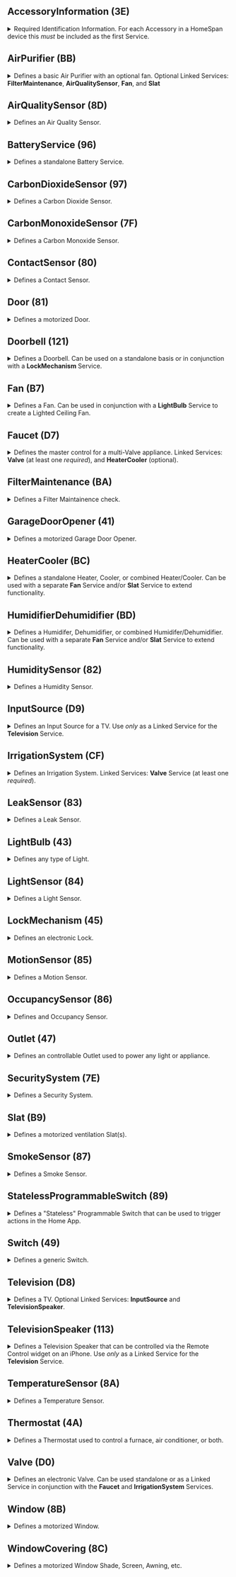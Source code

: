 ## AccessoryInformation (3E)
<details><summary> Required Identification Information.  For each Accessory in a HomeSpan device this <i>must</i> be included as the first Service.</summary><br><table>
<tr><th>Characteristic</th><th>Format</th><th>Perms</th><th>Min</th><th>Max</th><th>Constants/Defaults</th></tr>
<tr><td><b>Identify (14) :small_blue_diamond:</b><ul><li> the Home App sets this to RUN_ID when it wants the device to run its identification routine</li></ul></td><td align="center">bool</td><td align="center">PW</td><td align="center">0</td><td align="center">1</td><td><ul><li><b>IDLE&nbsp(0)&nbsp;</b> :small_orange_diamond:</li><li><b>RUN_ID&nbsp(1)&nbsp;</b> </li></ul></td></tr>
<tr><td><b>FirmwareRevision (52) </b><ul><li> must be in form x[.y[.z]] - informational only</li></ul></td><td align="center">string</td><td align="center">PR+EV</td><td align="center">-</td><td align="center">-</td><td align="center">"1.0.0"</td></tr>
<tr><td><b>Manufacturer (20) </b><ul><li> any string - informational only</li></ul></td><td align="center">string</td><td align="center">PR</td><td align="center">-</td><td align="center">-</td><td align="center">"HomeSpan"</td></tr>
<tr><td><b>Model (21) </b><ul><li> any string - informational only</li></ul></td><td align="center">string</td><td align="center">PR</td><td align="center">-</td><td align="center">-</td><td align="center">"HomeSpan-ESP32"</td></tr>
<tr><td><b>Name (23) </b><ul><li> default name of a Service used <i>only</i> during initial pairing</li></ul></td><td align="center">string</td><td align="center">PR</td><td align="center">-</td><td align="center">-</td><td align="center">"unnamed"</td></tr>
<tr><td><b>SerialNumber (30) </b><ul><li></li></ul></td><td align="center">string</td><td align="center">PR</td><td align="center">-</td><td align="center">-</td><td align="center">"HS-12345"</td></tr>
<tr><td><b>HardwareRevision (53) </b><ul><li> must be in form x[.y[.z]] - informational only</li></ul></td><td align="center">string</td><td align="center">PR</td><td align="center">-</td><td align="center">-</td><td align="center">"1.0.0"</td></tr>
</table></details>

## AirPurifier (BB)
<details><summary> Defines a basic Air Purifier with an optional fan.  Optional Linked Services: <b>FilterMaintenance</b>, <b>AirQualitySensor</b>, <b>Fan</b>, and <b>Slat</b></summary><br><table>
<tr><th>Characteristic</th><th>Format</th><th>Perms</th><th>Min</th><th>Max</th><th>Constants/Defaults</th></tr>
<tr><td><b>Active (B0) :small_blue_diamond:</b><ul><li> indicates if the Service is active/on</li></ul></td><td align="center">uint8</td><td align="center">PW+PR+EV</td><td align="center">0</td><td align="center">1</td><td><ul><li><b>INACTIVE&nbsp(0)&nbsp;</b> :small_orange_diamond:</li><li><b>ACTIVE&nbsp(1)&nbsp;</b> </li></ul></td></tr>
<tr><td><b>CurrentAirPurifierState (A9) :small_blue_diamond:</b><ul><li> indicates current state of air purification</li></ul></td><td align="center">uint8</td><td align="center">PR+EV</td><td align="center">0</td><td align="center">2</td><td><ul><li><b>INACTIVE&nbsp(0)&nbsp;</b> </li><li><b>IDLE&nbsp(1)&nbsp;</b> :small_orange_diamond:</li><li><b>PURIFYING&nbsp(2)&nbsp;</b> </li></ul></td></tr>
<tr><td><b>TargetAirPurifierState (A8) :small_blue_diamond:</b><ul><li></li></ul></td><td align="center">uint8</td><td align="center">PW+PR+EV</td><td align="center">0</td><td align="center">1</td><td><ul><li><b>MANUAL&nbsp(0)&nbsp;</b> </li><li><b>AUTO&nbsp(1)&nbsp;</b> :small_orange_diamond:</li></ul></td></tr>
<tr><td><b>Name (23) </b><ul><li> default name of a Service used <i>only</i> during initial pairing</li></ul></td><td align="center">string</td><td align="center">PR</td><td align="center">-</td><td align="center">-</td><td align="center">"unnamed"</td></tr>
<tr><td><b>RotationSpeed (29) </b><ul><li></li></ul></td><td align="center">float</td><td align="center">PR+PW+EV</td><td align="center">0</td><td align="center">100</td><td align="center">0</td></tr>
<tr><td><b>SwingMode (B6) </b><ul><li></li></ul></td><td align="center">uint8</td><td align="center">PR+EV+PW</td><td align="center">0</td><td align="center">1</td><td><ul><li><b>SWING_DISABLED&nbsp(0)&nbsp;</b> :small_orange_diamond:</li><li><b>SWING_ENABLED&nbsp(1)&nbsp;</b> </li></ul></td></tr>
<tr><td><b>LockPhysicalControls (A7) </b><ul><li> indicates if local control lock is enabled</li></ul></td><td align="center">uint8</td><td align="center">PW+PR+EV</td><td align="center">0</td><td align="center">1</td><td><ul><li><b>CONTROL_LOCK_DISABLED&nbsp(0)&nbsp;</b> :small_orange_diamond:</li><li><b>CONTROL_LOCK_ENABLED&nbsp(1)&nbsp;</b> </li></ul></td></tr>
</table></details>

## AirQualitySensor (8D)
<details><summary> Defines an Air Quality Sensor. </summary><br><table>
<tr><th>Characteristic</th><th>Format</th><th>Perms</th><th>Min</th><th>Max</th><th>Constants/Defaults</th></tr>
<tr><td><b>AirQuality (95) :small_blue_diamond:</b><ul><li> a subjective description</li></ul></td><td align="center">uint8</td><td align="center">PR+EV</td><td align="center">0</td><td align="center">5</td><td><ul><li><b>UNKNOWN&nbsp(0)&nbsp;</b> :small_orange_diamond:</li><li><b>EXCELLENT&nbsp(1)&nbsp;</b> </li><li><b>GOOD&nbsp(2)&nbsp;</b> </li><li><b>FAIR&nbsp(3)&nbsp;</b> </li><li><b>INFERIOR&nbsp(4)&nbsp;</b> </li><li><b>POOR&nbsp(5)&nbsp;</b> </li></ul></td></tr>
<tr><td><b>Name (23) </b><ul><li> default name of a Service used <i>only</i> during initial pairing</li></ul></td><td align="center">string</td><td align="center">PR</td><td align="center">-</td><td align="center">-</td><td align="center">"unnamed"</td></tr>
<tr><td><b>OzoneDensity (C3) </b><ul><li> measured in &micro;g/m<sup>3</sup></li></ul></td><td align="center">float</td><td align="center">PR+EV</td><td align="center">0</td><td align="center">1000</td><td align="center">0</td></tr>
<tr><td><b>NitrogenDioxideDensity (C4) </b><ul><li> measured in &micro;g/m<sup>3</sup></li></ul></td><td align="center">float</td><td align="center">PR+EV</td><td align="center">0</td><td align="center">1000</td><td align="center">0</td></tr>
<tr><td><b>SulphurDioxideDensity (C5) </b><ul><li></li></ul></td><td align="center">float</td><td align="center">PR+EV</td><td align="center">0</td><td align="center">1000</td><td align="center">0</td></tr>
<tr><td><b>PM25Density (C6) </b><ul><li> 2.5-micron particulate density, measured in &micro;g/m<sup>3</sup></li></ul></td><td align="center">float</td><td align="center">PR+EV</td><td align="center">0</td><td align="center">1000</td><td align="center">0</td></tr>
<tr><td><b>PM10Density (C7) </b><ul><li> 10-micron particulate density, measured in &micro;g/m<sup>3</sup></li></ul></td><td align="center">float</td><td align="center">PR+EV</td><td align="center">0</td><td align="center">1000</td><td align="center">0</td></tr>
<tr><td><b>VOCDensity (C8) </b><ul><li></li></ul></td><td align="center">float</td><td align="center">PR+EV</td><td align="center">0</td><td align="center">1000</td><td align="center">0</td></tr>
<tr><td><b>StatusActive (75) </b><ul><li></li></ul></td><td align="center">bool</td><td align="center">PR+EV</td><td align="center">0</td><td align="center">1</td><td align="center">1</td></tr>
<tr><td><b>StatusFault (77) </b><ul><li></li></ul></td><td align="center">uint8</td><td align="center">PR+EV</td><td align="center">0</td><td align="center">1</td><td><ul><li><b>NO_FAULT&nbsp(0)&nbsp;</b> :small_orange_diamond:</li><li><b>FAULT&nbsp(1)&nbsp;</b> </li></ul></td></tr>
<tr><td><b>StatusTampered (7A) </b><ul><li></li></ul></td><td align="center">uint8</td><td align="center">PR+EV</td><td align="center">0</td><td align="center">1</td><td><ul><li><b>NOT_TAMPERED&nbsp(0)&nbsp;</b> :small_orange_diamond:</li><li><b>TAMPERED&nbsp(1)&nbsp;</b> </li></ul></td></tr>
<tr><td><b>StatusLowBattery (79) </b><ul><li></li></ul></td><td align="center">uint8</td><td align="center">PR+EV</td><td align="center">0</td><td align="center">1</td><td><ul><li><b>NOT_LOW_BATTERY&nbsp(0)&nbsp;</b> :small_orange_diamond:</li><li><b>LOW_BATTERY&nbsp(1)&nbsp;</b> </li></ul></td></tr>
</table></details>

## BatteryService (96)
<details><summary> Defines a standalone Battery Service.</summary><br><table>
<tr><th>Characteristic</th><th>Format</th><th>Perms</th><th>Min</th><th>Max</th><th>Constants/Defaults</th></tr>
<tr><td><b>BatteryLevel (68) :small_blue_diamond:</b><ul><li> measured as a percentage</li></ul></td><td align="center">uint8</td><td align="center">PR+EV</td><td align="center">0</td><td align="center">100</td><td align="center">0</td></tr>
<tr><td><b>ChargingState (8F) :small_blue_diamond:</b><ul><li> indicates state of battery charging</li></ul></td><td align="center">uint8</td><td align="center">PR+EV</td><td align="center">0</td><td align="center">2</td><td><ul><li><b>NOT_CHARGING&nbsp(0)&nbsp;</b> :small_orange_diamond:</li><li><b>CHARGING&nbsp(1)&nbsp;</b> </li><li><b>NOT_CHARGEABLE&nbsp(2)&nbsp;</b> </li></ul></td></tr>
<tr><td><b>StatusLowBattery (79) :small_blue_diamond:</b><ul><li></li></ul></td><td align="center">uint8</td><td align="center">PR+EV</td><td align="center">0</td><td align="center">1</td><td><ul><li><b>NOT_LOW_BATTERY&nbsp(0)&nbsp;</b> :small_orange_diamond:</li><li><b>LOW_BATTERY&nbsp(1)&nbsp;</b> </li></ul></td></tr>
<tr><td><b>Name (23) </b><ul><li> default name of a Service used <i>only</i> during initial pairing</li></ul></td><td align="center">string</td><td align="center">PR</td><td align="center">-</td><td align="center">-</td><td align="center">"unnamed"</td></tr>
</table></details>

## CarbonDioxideSensor (97)
<details><summary> Defines a Carbon Dioxide Sensor.</summary><br><table>
<tr><th>Characteristic</th><th>Format</th><th>Perms</th><th>Min</th><th>Max</th><th>Constants/Defaults</th></tr>
<tr><td><b>CarbonDioxideDetected (92) :small_blue_diamond:</b><ul><li> indicates if abnormal level is detected</li></ul></td><td align="center">uint8</td><td align="center">PR+EV</td><td align="center">0</td><td align="center">1</td><td><ul><li><b>NORMAL&nbsp(0)&nbsp;</b> :small_orange_diamond:</li><li><b>ABNORMAL&nbsp(1)&nbsp;</b> </li></ul></td></tr>
<tr><td><b>Name (23) </b><ul><li> default name of a Service used <i>only</i> during initial pairing</li></ul></td><td align="center">string</td><td align="center">PR</td><td align="center">-</td><td align="center">-</td><td align="center">"unnamed"</td></tr>
<tr><td><b>StatusActive (75) </b><ul><li></li></ul></td><td align="center">bool</td><td align="center">PR+EV</td><td align="center">0</td><td align="center">1</td><td align="center">1</td></tr>
<tr><td><b>StatusFault (77) </b><ul><li></li></ul></td><td align="center">uint8</td><td align="center">PR+EV</td><td align="center">0</td><td align="center">1</td><td><ul><li><b>NO_FAULT&nbsp(0)&nbsp;</b> :small_orange_diamond:</li><li><b>FAULT&nbsp(1)&nbsp;</b> </li></ul></td></tr>
<tr><td><b>StatusTampered (7A) </b><ul><li></li></ul></td><td align="center">uint8</td><td align="center">PR+EV</td><td align="center">0</td><td align="center">1</td><td><ul><li><b>NOT_TAMPERED&nbsp(0)&nbsp;</b> :small_orange_diamond:</li><li><b>TAMPERED&nbsp(1)&nbsp;</b> </li></ul></td></tr>
<tr><td><b>StatusLowBattery (79) </b><ul><li></li></ul></td><td align="center">uint8</td><td align="center">PR+EV</td><td align="center">0</td><td align="center">1</td><td><ul><li><b>NOT_LOW_BATTERY&nbsp(0)&nbsp;</b> :small_orange_diamond:</li><li><b>LOW_BATTERY&nbsp(1)&nbsp;</b> </li></ul></td></tr>
<tr><td><b>CarbonDioxideLevel (93) </b><ul><li> measured on parts per million (ppm)</li></ul></td><td align="center">float</td><td align="center">PR+EV</td><td align="center">0</td><td align="center">100000</td><td align="center">0</td></tr>
<tr><td><b>CarbonDioxidePeakLevel (94) </b><ul><li> measured in parts per million (ppm)</li></ul></td><td align="center">float</td><td align="center">PR+EV</td><td align="center">0</td><td align="center">100000</td><td align="center">0</td></tr>
</table></details>

## CarbonMonoxideSensor (7F)
<details><summary> Defines a Carbon Monoxide Sensor.</summary><br><table>
<tr><th>Characteristic</th><th>Format</th><th>Perms</th><th>Min</th><th>Max</th><th>Constants/Defaults</th></tr>
<tr><td><b>CarbonMonoxideDetected (69) :small_blue_diamond:</b><ul><li> indicates if abnormal level is detected</li></ul></td><td align="center">uint8</td><td align="center">PR+EV</td><td align="center">0</td><td align="center">1</td><td><ul><li><b>NORMAL&nbsp(0)&nbsp;</b> :small_orange_diamond:</li><li><b>ABNORMAL&nbsp(1)&nbsp;</b> </li></ul></td></tr>
<tr><td><b>Name (23) </b><ul><li> default name of a Service used <i>only</i> during initial pairing</li></ul></td><td align="center">string</td><td align="center">PR</td><td align="center">-</td><td align="center">-</td><td align="center">"unnamed"</td></tr>
<tr><td><b>StatusActive (75) </b><ul><li></li></ul></td><td align="center">bool</td><td align="center">PR+EV</td><td align="center">0</td><td align="center">1</td><td align="center">1</td></tr>
<tr><td><b>StatusFault (77) </b><ul><li></li></ul></td><td align="center">uint8</td><td align="center">PR+EV</td><td align="center">0</td><td align="center">1</td><td><ul><li><b>NO_FAULT&nbsp(0)&nbsp;</b> :small_orange_diamond:</li><li><b>FAULT&nbsp(1)&nbsp;</b> </li></ul></td></tr>
<tr><td><b>StatusTampered (7A) </b><ul><li></li></ul></td><td align="center">uint8</td><td align="center">PR+EV</td><td align="center">0</td><td align="center">1</td><td><ul><li><b>NOT_TAMPERED&nbsp(0)&nbsp;</b> :small_orange_diamond:</li><li><b>TAMPERED&nbsp(1)&nbsp;</b> </li></ul></td></tr>
<tr><td><b>StatusLowBattery (79) </b><ul><li></li></ul></td><td align="center">uint8</td><td align="center">PR+EV</td><td align="center">0</td><td align="center">1</td><td><ul><li><b>NOT_LOW_BATTERY&nbsp(0)&nbsp;</b> :small_orange_diamond:</li><li><b>LOW_BATTERY&nbsp(1)&nbsp;</b> </li></ul></td></tr>
<tr><td><b>CarbonMonoxideLevel (90) </b><ul><li> measured in parts per million (ppm)</li></ul></td><td align="center">float</td><td align="center">PR+EV</td><td align="center">0</td><td align="center">100</td><td align="center">0</td></tr>
<tr><td><b>CarbonMonoxidePeakLevel (91) </b><ul><li> measured in parts per million (ppm)</li></ul></td><td align="center">float</td><td align="center">PR+EV</td><td align="center">0</td><td align="center">100</td><td align="center">0</td></tr>
</table></details>

## ContactSensor (80)
<details><summary> Defines a Contact Sensor.</summary><br><table>
<tr><th>Characteristic</th><th>Format</th><th>Perms</th><th>Min</th><th>Max</th><th>Constants/Defaults</th></tr>
<tr><td><b>ContactSensorState (6A) :small_blue_diamond:</b><ul><li> indictates if contact is detected (i.e. closed)</li></ul></td><td align="center">uint8</td><td align="center">PR+EV</td><td align="center">0</td><td align="center">1</td><td><ul><li><b>DETECTED&nbsp(0)&nbsp;</b> </li><li><b>NOT_DETECTED&nbsp(1)&nbsp;</b> :small_orange_diamond:</li></ul></td></tr>
<tr><td><b>Name (23) </b><ul><li> default name of a Service used <i>only</i> during initial pairing</li></ul></td><td align="center">string</td><td align="center">PR</td><td align="center">-</td><td align="center">-</td><td align="center">"unnamed"</td></tr>
<tr><td><b>StatusActive (75) </b><ul><li></li></ul></td><td align="center">bool</td><td align="center">PR+EV</td><td align="center">0</td><td align="center">1</td><td align="center">1</td></tr>
<tr><td><b>StatusFault (77) </b><ul><li></li></ul></td><td align="center">uint8</td><td align="center">PR+EV</td><td align="center">0</td><td align="center">1</td><td><ul><li><b>NO_FAULT&nbsp(0)&nbsp;</b> :small_orange_diamond:</li><li><b>FAULT&nbsp(1)&nbsp;</b> </li></ul></td></tr>
<tr><td><b>StatusTampered (7A) </b><ul><li></li></ul></td><td align="center">uint8</td><td align="center">PR+EV</td><td align="center">0</td><td align="center">1</td><td><ul><li><b>NOT_TAMPERED&nbsp(0)&nbsp;</b> :small_orange_diamond:</li><li><b>TAMPERED&nbsp(1)&nbsp;</b> </li></ul></td></tr>
<tr><td><b>StatusLowBattery (79) </b><ul><li></li></ul></td><td align="center">uint8</td><td align="center">PR+EV</td><td align="center">0</td><td align="center">1</td><td><ul><li><b>NOT_LOW_BATTERY&nbsp(0)&nbsp;</b> :small_orange_diamond:</li><li><b>LOW_BATTERY&nbsp(1)&nbsp;</b> </li></ul></td></tr>
</table></details>

## Door (81)
<details><summary> Defines a motorized Door.</summary><br><table>
<tr><th>Characteristic</th><th>Format</th><th>Perms</th><th>Min</th><th>Max</th><th>Constants/Defaults</th></tr>
<tr><td><b>CurrentPosition (6D) :small_blue_diamond:</b><ul><li> current position (as a percentage) from fully closed (0) to full open (100)</li></ul></td><td align="center">uint8</td><td align="center">PR+EV</td><td align="center">0</td><td align="center">100</td><td align="center">0</td></tr>
<tr><td><b>TargetPosition (7C) :small_blue_diamond:</b><ul><li></li></ul></td><td align="center">uint8</td><td align="center">PW+PR+EV</td><td align="center">0</td><td align="center">100</td><td align="center">0</td></tr>
<tr><td><b>Name (23) </b><ul><li> default name of a Service used <i>only</i> during initial pairing</li></ul></td><td align="center">string</td><td align="center">PR</td><td align="center">-</td><td align="center">-</td><td align="center">"unnamed"</td></tr>
<tr><td><b>ObstructionDetected (24) </b><ul><li> indicates if obstruction is detected</li></ul></td><td align="center">bool</td><td align="center">PR+EV</td><td align="center">0</td><td align="center">1</td><td><ul><li><b>NOT_DETECTED&nbsp(0)&nbsp;</b> :small_orange_diamond:</li><li><b>DETECTED&nbsp(1)&nbsp;</b> </li></ul></td></tr>
</table></details>

## Doorbell (121)
<details><summary> Defines a Doorbell.  Can be used on a standalone basis or in conjunction with a <b>LockMechanism</b> Service.</summary><br><table>
<tr><th>Characteristic</th><th>Format</th><th>Perms</th><th>Min</th><th>Max</th><th>Constants/Defaults</th></tr>
<tr><td><b>ProgrammableSwitchEvent (73) :small_blue_diamond:</b><ul><li></li></ul></td><td align="center">uint8</td><td align="center">PR+EV+NV</td><td align="center">0</td><td align="center">2</td><td><ul><li><b>SINGLE_PRESS&nbsp(0)&nbsp;</b> :small_orange_diamond:</li><li><b>DOUBLE_PRESS&nbsp(1)&nbsp;</b> </li><li><b>LONG_PRESS&nbsp(2)&nbsp;</b> </li></ul></td></tr>
<tr><td><b>Name (23) </b><ul><li> default name of a Service used <i>only</i> during initial pairing</li></ul></td><td align="center">string</td><td align="center">PR</td><td align="center">-</td><td align="center">-</td><td align="center">"unnamed"</td></tr>
</table></details>

## Fan (B7)
<details><summary> Defines a Fan.  Can be used in conjunction with a <b>LightBulb</b> Service to create a Lighted Ceiling Fan.</summary><br><table>
<tr><th>Characteristic</th><th>Format</th><th>Perms</th><th>Min</th><th>Max</th><th>Constants/Defaults</th></tr>
<tr><td><b>Active (B0) :small_blue_diamond:</b><ul><li> indicates if the Service is active/on</li></ul></td><td align="center">uint8</td><td align="center">PW+PR+EV</td><td align="center">0</td><td align="center">1</td><td><ul><li><b>INACTIVE&nbsp(0)&nbsp;</b> :small_orange_diamond:</li><li><b>ACTIVE&nbsp(1)&nbsp;</b> </li></ul></td></tr>
<tr><td><b>Name (23) </b><ul><li> default name of a Service used <i>only</i> during initial pairing</li></ul></td><td align="center">string</td><td align="center">PR</td><td align="center">-</td><td align="center">-</td><td align="center">"unnamed"</td></tr>
<tr><td><b>CurrentFanState (AF) </b><ul><li> indicates current state of a fan</li></ul></td><td align="center">uint8</td><td align="center">PR+EV</td><td align="center">0</td><td align="center">2</td><td><ul><li><b>INACTIVE&nbsp(0)&nbsp;</b> </li><li><b>IDLE&nbsp(1)&nbsp;</b> :small_orange_diamond:</li><li><b>BLOWING&nbsp(2)&nbsp;</b> </li></ul></td></tr>
<tr><td><b>TargetFanState (BF) </b><ul><li></li></ul></td><td align="center">uint8</td><td align="center">PW+PR+EV</td><td align="center">0</td><td align="center">1</td><td><ul><li><b>MANUAL&nbsp(0)&nbsp;</b> </li><li><b>AUTO&nbsp(1)&nbsp;</b> :small_orange_diamond:</li></ul></td></tr>
<tr><td><b>RotationDirection (28) </b><ul><li></li></ul></td><td align="center">int</td><td align="center">PR+PW+EV</td><td align="center">0</td><td align="center">1</td><td><ul><li><b>CLOCKWISE&nbsp(0)&nbsp;</b> :small_orange_diamond:</li><li><b>COUNTERCLOCKWISE&nbsp(1)&nbsp;</b> </li></ul></td></tr>
<tr><td><b>RotationSpeed (29) </b><ul><li></li></ul></td><td align="center">float</td><td align="center">PR+PW+EV</td><td align="center">0</td><td align="center">100</td><td align="center">0</td></tr>
<tr><td><b>SwingMode (B6) </b><ul><li></li></ul></td><td align="center">uint8</td><td align="center">PR+EV+PW</td><td align="center">0</td><td align="center">1</td><td><ul><li><b>SWING_DISABLED&nbsp(0)&nbsp;</b> :small_orange_diamond:</li><li><b>SWING_ENABLED&nbsp(1)&nbsp;</b> </li></ul></td></tr>
<tr><td><b>LockPhysicalControls (A7) </b><ul><li> indicates if local control lock is enabled</li></ul></td><td align="center">uint8</td><td align="center">PW+PR+EV</td><td align="center">0</td><td align="center">1</td><td><ul><li><b>CONTROL_LOCK_DISABLED&nbsp(0)&nbsp;</b> :small_orange_diamond:</li><li><b>CONTROL_LOCK_ENABLED&nbsp(1)&nbsp;</b> </li></ul></td></tr>
</table></details>

## Faucet (D7)
<details><summary> Defines the master control for a multi-Valve appliance.  Linked Services: <b>Valve</b> (at least one <i>required</i>), and <b>HeaterCooler</b> (optional).</summary><br><table>
<tr><th>Characteristic</th><th>Format</th><th>Perms</th><th>Min</th><th>Max</th><th>Constants/Defaults</th></tr>
<tr><td><b>Active (B0) :small_blue_diamond:</b><ul><li> indicates if the Service is active/on</li></ul></td><td align="center">uint8</td><td align="center">PW+PR+EV</td><td align="center">0</td><td align="center">1</td><td><ul><li><b>INACTIVE&nbsp(0)&nbsp;</b> :small_orange_diamond:</li><li><b>ACTIVE&nbsp(1)&nbsp;</b> </li></ul></td></tr>
<tr><td><b>StatusFault (77) </b><ul><li></li></ul></td><td align="center">uint8</td><td align="center">PR+EV</td><td align="center">0</td><td align="center">1</td><td><ul><li><b>NO_FAULT&nbsp(0)&nbsp;</b> :small_orange_diamond:</li><li><b>FAULT&nbsp(1)&nbsp;</b> </li></ul></td></tr>
<tr><td><b>Name (23) </b><ul><li> default name of a Service used <i>only</i> during initial pairing</li></ul></td><td align="center">string</td><td align="center">PR</td><td align="center">-</td><td align="center">-</td><td align="center">"unnamed"</td></tr>
</table></details>

## FilterMaintenance (BA)
<details><summary> Defines a Filter Maintainence check.</summary><br><table>
<tr><th>Characteristic</th><th>Format</th><th>Perms</th><th>Min</th><th>Max</th><th>Constants/Defaults</th></tr>
<tr><td><b>FilterChangeIndication (AC) :small_blue_diamond:</b><ul><li> indicates state of filter</li></ul></td><td align="center">uint8</td><td align="center">PR+EV</td><td align="center">0</td><td align="center">1</td><td><ul><li><b>NO_CHANGE_NEEDED&nbsp(0)&nbsp;</b> :small_orange_diamond:</li><li><b>CHANGE_NEEDED&nbsp(1)&nbsp;</b> </li></ul></td></tr>
<tr><td><b>Name (23) </b><ul><li> default name of a Service used <i>only</i> during initial pairing</li></ul></td><td align="center">string</td><td align="center">PR</td><td align="center">-</td><td align="center">-</td><td align="center">"unnamed"</td></tr>
<tr><td><b>FilterLifeLevel (AB) </b><ul><li> measures as a percentage of remaining life</li></ul></td><td align="center">float</td><td align="center">PR+EV</td><td align="center">0</td><td align="center">100</td><td align="center">0</td></tr>
<tr><td><b>ResetFilterIndication (AD) </b><ul><li></li></ul></td><td align="center">uint8</td><td align="center">PW</td><td align="center">1</td><td align="center">1</td><td align="center">0</td></tr>
</table></details>

## GarageDoorOpener (41)
<details><summary> Defines a motorized Garage Door Opener.</summary><br><table>
<tr><th>Characteristic</th><th>Format</th><th>Perms</th><th>Min</th><th>Max</th><th>Constants/Defaults</th></tr>
<tr><td><b>CurrentDoorState (E) :small_blue_diamond:</b><ul><li> indicates current state of a door</li></ul></td><td align="center">uint8</td><td align="center">PR+EV</td><td align="center">0</td><td align="center">4</td><td><ul><li><b>OPEN&nbsp(0)&nbsp;</b> </li><li><b>CLOSED&nbsp(1)&nbsp;</b> :small_orange_diamond:</li><li><b>OPENING&nbsp(2)&nbsp;</b> </li><li><b>CLOSING&nbsp(3)&nbsp;</b> </li><li><b>STOPPED&nbsp(4)&nbsp;</b> </li></ul></td></tr>
<tr><td><b>TargetDoorState (32) :small_blue_diamond:</b><ul><li></li></ul></td><td align="center">uint8</td><td align="center">PW+PR+EV</td><td align="center">0</td><td align="center">1</td><td><ul><li><b>OPEN&nbsp(0)&nbsp;</b> </li><li><b>CLOSED&nbsp(1)&nbsp;</b> :small_orange_diamond:</li></ul></td></tr>
<tr><td><b>ObstructionDetected (24) :small_blue_diamond:</b><ul><li> indicates if obstruction is detected</li></ul></td><td align="center">bool</td><td align="center">PR+EV</td><td align="center">0</td><td align="center">1</td><td><ul><li><b>NOT_DETECTED&nbsp(0)&nbsp;</b> :small_orange_diamond:</li><li><b>DETECTED&nbsp(1)&nbsp;</b> </li></ul></td></tr>
<tr><td><b>LockCurrentState (1D) </b><ul><li> indictates state of a lock</li></ul></td><td align="center">uint8</td><td align="center">PR+EV</td><td align="center">0</td><td align="center">3</td><td><ul><li><b>UNLOCKED&nbsp(0)&nbsp;</b> :small_orange_diamond:</li><li><b>LOCKED&nbsp(1)&nbsp;</b> </li><li><b>JAMMED&nbsp(2)&nbsp;</b> </li><li><b>UNKNOWN&nbsp(3)&nbsp;</b> </li></ul></td></tr>
<tr><td><b>LockTargetState (1E) </b><ul><li> indicates desired state of lock</li></ul></td><td align="center">uint8</td><td align="center">PW+PR+EV</td><td align="center">0</td><td align="center">1</td><td><ul><li><b>UNLOCK&nbsp(0)&nbsp;</b> :small_orange_diamond:</li><li><b>LOCK&nbsp(1)&nbsp;</b> </li></ul></td></tr>
<tr><td><b>Name (23) </b><ul><li> default name of a Service used <i>only</i> during initial pairing</li></ul></td><td align="center">string</td><td align="center">PR</td><td align="center">-</td><td align="center">-</td><td align="center">"unnamed"</td></tr>
<tr><td><b>Version (37) :small_blue_diamond:</b><ul><li></li></ul></td><td align="center">string</td><td align="center">PR</td><td align="center">-</td><td align="center">-</td><td align="center">"1.0.0"</td></tr>
</table></details>

## HeaterCooler (BC)
<details><summary> Defines a standalone Heater, Cooler, or combined Heater/Cooler.  Can be used with a separate <b>Fan</b> Service and/or <b>Slat</b> Service to extend functionality.</summary><br><table>
<tr><th>Characteristic</th><th>Format</th><th>Perms</th><th>Min</th><th>Max</th><th>Constants/Defaults</th></tr>
<tr><td><b>Active (B0) :small_blue_diamond:</b><ul><li> indicates if the Service is active/on</li></ul></td><td align="center">uint8</td><td align="center">PW+PR+EV</td><td align="center">0</td><td align="center">1</td><td><ul><li><b>INACTIVE&nbsp(0)&nbsp;</b> :small_orange_diamond:</li><li><b>ACTIVE&nbsp(1)&nbsp;</b> </li></ul></td></tr>
<tr><td><b>CurrentTemperature (11) :small_blue_diamond:</b><ul><li> current temperature measured in Celsius</li></ul></td><td align="center">float</td><td align="center">PR+EV</td><td align="center">0</td><td align="center">100</td><td align="center">0</td></tr>
<tr><td><b>CurrentHeaterCoolerState (B1) :small_blue_diamond:</b><ul><li> indicates whether appliance is currently heating, cooling, idle, or off</li></ul></td><td align="center">uint8</td><td align="center">PR+EV</td><td align="center">0</td><td align="center">3</td><td><ul><li><b>INACTIVE&nbsp(0)&nbsp;</b> </li><li><b>IDLE&nbsp(1)&nbsp;</b> :small_orange_diamond:</li><li><b>HEATING&nbsp(2)&nbsp;</b> </li><li><b>COOLING&nbsp(3)&nbsp;</b> </li></ul></td></tr>
<tr><td><b>TargetHeaterCoolerState (B2) :small_blue_diamond:</b><ul><li></li></ul></td><td align="center">uint8</td><td align="center">PW+PR+EV</td><td align="center">0</td><td align="center">2</td><td><ul><li><b>AUTO&nbsp(0)&nbsp;</b> :small_orange_diamond:</li><li><b>HEAT&nbsp(1)&nbsp;</b> </li><li><b>COOL&nbsp(2)&nbsp;</b> </li></ul></td></tr>
<tr><td><b>Name (23) </b><ul><li> default name of a Service used <i>only</i> during initial pairing</li></ul></td><td align="center">string</td><td align="center">PR</td><td align="center">-</td><td align="center">-</td><td align="center">"unnamed"</td></tr>
<tr><td><b>RotationSpeed (29) </b><ul><li></li></ul></td><td align="center">float</td><td align="center">PR+PW+EV</td><td align="center">0</td><td align="center">100</td><td align="center">0</td></tr>
<tr><td><b>TemperatureDisplayUnits (36) </b><ul><li></li></ul></td><td align="center">uint8</td><td align="center">PW+PR+EV</td><td align="center">0</td><td align="center">1</td><td><ul><li><b>CELSIUS&nbsp(0)&nbsp;</b> :small_orange_diamond:</li><li><b>FAHRENHEIT&nbsp(1)&nbsp;</b> </li></ul></td></tr>
<tr><td><b>SwingMode (B6) </b><ul><li></li></ul></td><td align="center">uint8</td><td align="center">PR+EV+PW</td><td align="center">0</td><td align="center">1</td><td><ul><li><b>SWING_DISABLED&nbsp(0)&nbsp;</b> :small_orange_diamond:</li><li><b>SWING_ENABLED&nbsp(1)&nbsp;</b> </li></ul></td></tr>
<tr><td><b>CoolingThresholdTemperature (D) </b><ul><li> cooling turns on when temperature (in Celsius) rises above this threshold</li></ul></td><td align="center">float</td><td align="center">PR+PW+EV</td><td align="center">10</td><td align="center">35</td><td align="center">10</td></tr>
<tr><td><b>HeatingThresholdTemperature (12) </b><ul><li> heating turns on when temperature (in Celsius) falls below this threshold</li></ul></td><td align="center">float</td><td align="center">PR+PW+EV</td><td align="center">0</td><td align="center">25</td><td align="center">16</td></tr>
<tr><td><b>LockPhysicalControls (A7) </b><ul><li> indicates if local control lock is enabled</li></ul></td><td align="center">uint8</td><td align="center">PW+PR+EV</td><td align="center">0</td><td align="center">1</td><td><ul><li><b>CONTROL_LOCK_DISABLED&nbsp(0)&nbsp;</b> :small_orange_diamond:</li><li><b>CONTROL_LOCK_ENABLED&nbsp(1)&nbsp;</b> </li></ul></td></tr>
</table></details>

## HumidifierDehumidifier (BD)
<details><summary> Defines a Humidifer, Dehumidifier, or combined Humidifer/Dehumidifier.  Can be used with a separate <b>Fan</b> Service and/or <b>Slat</b> Service to extend functionality.</summary><br><table>
<tr><th>Characteristic</th><th>Format</th><th>Perms</th><th>Min</th><th>Max</th><th>Constants/Defaults</th></tr>
<tr><td><b>Active (B0) :small_blue_diamond:</b><ul><li> indicates if the Service is active/on</li></ul></td><td align="center">uint8</td><td align="center">PW+PR+EV</td><td align="center">0</td><td align="center">1</td><td><ul><li><b>INACTIVE&nbsp(0)&nbsp;</b> :small_orange_diamond:</li><li><b>ACTIVE&nbsp(1)&nbsp;</b> </li></ul></td></tr>
<tr><td><b>CurrentRelativeHumidity (10) :small_blue_diamond:</b><ul><li>current humidity measured as a percentage</li></ul></td><td align="center">float</td><td align="center">PR+EV</td><td align="center">0</td><td align="center">100</td><td align="center">0</td></tr>
<tr><td><b>CurrentHumidifierDehumidifierState (B3) :small_blue_diamond:</b><ul><li> indicates current state of humidifier/dehumidifer</li></ul></td><td align="center">uint8</td><td align="center">PR+EV</td><td align="center">0</td><td align="center">3</td><td><ul><li><b>INACTIVE&nbsp(0)&nbsp;</b> </li><li><b>IDLE&nbsp(1)&nbsp;</b> :small_orange_diamond:</li><li><b>HUMIDIFYING&nbsp(2)&nbsp;</b> </li><li><b>DEHUMIDIFYING&nbsp(3)&nbsp;</b> </li></ul></td></tr>
<tr><td><b>TargetHumidifierDehumidifierState (B4) :small_blue_diamond:</b><ul><li></li></ul></td><td align="center">uint8</td><td align="center">PW+PR+EV</td><td align="center">0</td><td align="center">2</td><td><ul><li><b>AUTO&nbsp(0)&nbsp;</b> :small_orange_diamond:</li><li><b>HUMIDIFY&nbsp(1)&nbsp;</b> </li><li><b>DEHUMIDIFY&nbsp(2)&nbsp;</b> </li></ul></td></tr>
<tr><td><b>Name (23) </b><ul><li> default name of a Service used <i>only</i> during initial pairing</li></ul></td><td align="center">string</td><td align="center">PR</td><td align="center">-</td><td align="center">-</td><td align="center">"unnamed"</td></tr>
<tr><td><b>RelativeHumidityDehumidifierThreshold (C9) </b><ul><li></li></ul></td><td align="center">float</td><td align="center">PR+PW+EV</td><td align="center">0</td><td align="center">100</td><td align="center">50</td></tr>
<tr><td><b>RelativeHumidityHumidifierThreshold (CA) </b><ul><li></li></ul></td><td align="center">float</td><td align="center">PR+PW+EV</td><td align="center">0</td><td align="center">100</td><td align="center">50</td></tr>
<tr><td><b>RotationSpeed (29) </b><ul><li></li></ul></td><td align="center">float</td><td align="center">PR+PW+EV</td><td align="center">0</td><td align="center">100</td><td align="center">0</td></tr>
<tr><td><b>SwingMode (B6) </b><ul><li></li></ul></td><td align="center">uint8</td><td align="center">PR+EV+PW</td><td align="center">0</td><td align="center">1</td><td><ul><li><b>SWING_DISABLED&nbsp(0)&nbsp;</b> :small_orange_diamond:</li><li><b>SWING_ENABLED&nbsp(1)&nbsp;</b> </li></ul></td></tr>
<tr><td><b>WaterLevel (B5) </b><ul><li></li></ul></td><td align="center">float</td><td align="center">PR+EV</td><td align="center">0</td><td align="center">100</td><td align="center">0</td></tr>
<tr><td><b>LockPhysicalControls (A7) </b><ul><li> indicates if local control lock is enabled</li></ul></td><td align="center">uint8</td><td align="center">PW+PR+EV</td><td align="center">0</td><td align="center">1</td><td><ul><li><b>CONTROL_LOCK_DISABLED&nbsp(0)&nbsp;</b> :small_orange_diamond:</li><li><b>CONTROL_LOCK_ENABLED&nbsp(1)&nbsp;</b> </li></ul></td></tr>
</table></details>

## HumiditySensor (82)
<details><summary> Defines a Humidity Sensor.</summary><br><table>
<tr><th>Characteristic</th><th>Format</th><th>Perms</th><th>Min</th><th>Max</th><th>Constants/Defaults</th></tr>
<tr><td><b>CurrentRelativeHumidity (10) :small_blue_diamond:</b><ul><li>current humidity measured as a percentage</li></ul></td><td align="center">float</td><td align="center">PR+EV</td><td align="center">0</td><td align="center">100</td><td align="center">0</td></tr>
<tr><td><b>Name (23) </b><ul><li> default name of a Service used <i>only</i> during initial pairing</li></ul></td><td align="center">string</td><td align="center">PR</td><td align="center">-</td><td align="center">-</td><td align="center">"unnamed"</td></tr>
<tr><td><b>StatusActive (75) </b><ul><li></li></ul></td><td align="center">bool</td><td align="center">PR+EV</td><td align="center">0</td><td align="center">1</td><td align="center">1</td></tr>
<tr><td><b>StatusFault (77) </b><ul><li></li></ul></td><td align="center">uint8</td><td align="center">PR+EV</td><td align="center">0</td><td align="center">1</td><td><ul><li><b>NO_FAULT&nbsp(0)&nbsp;</b> :small_orange_diamond:</li><li><b>FAULT&nbsp(1)&nbsp;</b> </li></ul></td></tr>
<tr><td><b>StatusTampered (7A) </b><ul><li></li></ul></td><td align="center">uint8</td><td align="center">PR+EV</td><td align="center">0</td><td align="center">1</td><td><ul><li><b>NOT_TAMPERED&nbsp(0)&nbsp;</b> :small_orange_diamond:</li><li><b>TAMPERED&nbsp(1)&nbsp;</b> </li></ul></td></tr>
<tr><td><b>StatusLowBattery (79) </b><ul><li></li></ul></td><td align="center">uint8</td><td align="center">PR+EV</td><td align="center">0</td><td align="center">1</td><td><ul><li><b>NOT_LOW_BATTERY&nbsp(0)&nbsp;</b> :small_orange_diamond:</li><li><b>LOW_BATTERY&nbsp(1)&nbsp;</b> </li></ul></td></tr>
</table></details>

## InputSource (D9)
<details><summary> Defines an Input Source for a TV.  Use <i>only</i> as a Linked Service for the <b>Television</b> Service.</summary><br><table>
<tr><th>Characteristic</th><th>Format</th><th>Perms</th><th>Min</th><th>Max</th><th>Constants/Defaults</th></tr>
<tr><td><b>ConfiguredName (E3) </b><ul><li></li></ul></td><td align="center">string</td><td align="center">PW+PR+EV</td><td align="center">-</td><td align="center">-</td><td align="center">"unnamed"</td></tr>
<tr><td><b>IsConfigured (D6) </b><ul><li> indicates if a predefined Service has been configured</li></ul></td><td align="center">uint8</td><td align="center">PR+EV</td><td align="center">0</td><td align="center">1</td><td><ul><li><b>NOT_CONFIGURED&nbsp(0)&nbsp;</b> :small_orange_diamond:</li><li><b>CONFIGURED&nbsp(1)&nbsp;</b> </li></ul></td></tr>
<tr><td><b>Identifier (E6) :small_blue_diamond:</b><ul><li></li></ul></td><td align="center">uint32</td><td align="center">PR</td><td align="center">0</td><td align="center">255</td><td align="center">0</td></tr>
<tr><td><b>CurrentVisibilityState (135) </b><ul><li></li></ul></td><td align="center">uint8</td><td align="center">PR+EV</td><td align="center">0</td><td align="center">1</td><td align="center">0</td></tr>
<tr><td><b>TargetVisibilityState (134) </b><ul><li></li></ul></td><td align="center">uint8</td><td align="center">PW+PR+EV</td><td align="center">0</td><td align="center">1</td><td align="center">0</td></tr>
</table></details>

## IrrigationSystem (CF)
<details><summary> Defines an Irrigation System.  Linked Services: <b>Valve</b> Service (at least one <i>required</i>).</summary><br><table>
<tr><th>Characteristic</th><th>Format</th><th>Perms</th><th>Min</th><th>Max</th><th>Constants/Defaults</th></tr>
<tr><td><b>Active (B0) :small_blue_diamond:</b><ul><li> indicates if the Service is active/on</li></ul></td><td align="center">uint8</td><td align="center">PW+PR+EV</td><td align="center">0</td><td align="center">1</td><td><ul><li><b>INACTIVE&nbsp(0)&nbsp;</b> :small_orange_diamond:</li><li><b>ACTIVE&nbsp(1)&nbsp;</b> </li></ul></td></tr>
<tr><td><b>ProgramMode (D1) :small_blue_diamond:</b><ul><li></li></ul></td><td align="center">uint8</td><td align="center">PR+EV</td><td align="center">0</td><td align="center">2</td><td><ul><li><b>NONE&nbsp(0)&nbsp;</b> :small_orange_diamond:</li><li><b>SCHEDULED&nbsp(1)&nbsp;</b> </li><li><b>SCHEDULE_OVERRIDEN&nbsp(2)&nbsp;</b> </li></ul></td></tr>
<tr><td><b>InUse (D2) :small_blue_diamond:</b><ul><li> if Service is set to active, this indictes whether it is currently in use</li></ul></td><td align="center">uint8</td><td align="center">PR+EV</td><td align="center">0</td><td align="center">1</td><td><ul><li><b>NOT_IN_USE&nbsp(0)&nbsp;</b> :small_orange_diamond:</li><li><b>IN_USE&nbsp(1)&nbsp;</b> </li></ul></td></tr>
<tr><td><b>RemainingDuration (D4) </b><ul><li></li></ul></td><td align="center">uint32</td><td align="center">PR+EV</td><td align="center">0</td><td align="center">3600</td><td align="center">60</td></tr>
<tr><td><b>StatusFault (77) </b><ul><li></li></ul></td><td align="center">uint8</td><td align="center">PR+EV</td><td align="center">0</td><td align="center">1</td><td><ul><li><b>NO_FAULT&nbsp(0)&nbsp;</b> :small_orange_diamond:</li><li><b>FAULT&nbsp(1)&nbsp;</b> </li></ul></td></tr>
</table></details>

## LeakSensor (83)
<details><summary> Defines a Leak Sensor.</summary><br><table>
<tr><th>Characteristic</th><th>Format</th><th>Perms</th><th>Min</th><th>Max</th><th>Constants/Defaults</th></tr>
<tr><td><b>LeakDetected (70) :small_blue_diamond:</b><ul><li> indictates if a leak is detected</li></ul></td><td align="center">uint8</td><td align="center">PR+EV</td><td align="center">0</td><td align="center">1</td><td><ul><li><b>NOT_DETECTED&nbsp(0)&nbsp;</b> :small_orange_diamond:</li><li><b>DETECTED&nbsp(1)&nbsp;</b> </li></ul></td></tr>
<tr><td><b>Name (23) </b><ul><li> default name of a Service used <i>only</i> during initial pairing</li></ul></td><td align="center">string</td><td align="center">PR</td><td align="center">-</td><td align="center">-</td><td align="center">"unnamed"</td></tr>
<tr><td><b>StatusActive (75) </b><ul><li></li></ul></td><td align="center">bool</td><td align="center">PR+EV</td><td align="center">0</td><td align="center">1</td><td align="center">1</td></tr>
<tr><td><b>StatusFault (77) </b><ul><li></li></ul></td><td align="center">uint8</td><td align="center">PR+EV</td><td align="center">0</td><td align="center">1</td><td><ul><li><b>NO_FAULT&nbsp(0)&nbsp;</b> :small_orange_diamond:</li><li><b>FAULT&nbsp(1)&nbsp;</b> </li></ul></td></tr>
<tr><td><b>StatusTampered (7A) </b><ul><li></li></ul></td><td align="center">uint8</td><td align="center">PR+EV</td><td align="center">0</td><td align="center">1</td><td><ul><li><b>NOT_TAMPERED&nbsp(0)&nbsp;</b> :small_orange_diamond:</li><li><b>TAMPERED&nbsp(1)&nbsp;</b> </li></ul></td></tr>
<tr><td><b>StatusLowBattery (79) </b><ul><li></li></ul></td><td align="center">uint8</td><td align="center">PR+EV</td><td align="center">0</td><td align="center">1</td><td><ul><li><b>NOT_LOW_BATTERY&nbsp(0)&nbsp;</b> :small_orange_diamond:</li><li><b>LOW_BATTERY&nbsp(1)&nbsp;</b> </li></ul></td></tr>
</table></details>

## LightBulb (43)
<details><summary> Defines any type of Light.</summary><br><table>
<tr><th>Characteristic</th><th>Format</th><th>Perms</th><th>Min</th><th>Max</th><th>Constants/Defaults</th></tr>
<tr><td><b>On (25) :small_blue_diamond:</b><ul><li> indicates if the Service is active/on</li></ul></td><td align="center">bool</td><td align="center">PR+PW+EV</td><td align="center">0</td><td align="center">1</td><td><ul><li><b>OFF&nbsp(0)&nbsp;</b> :small_orange_diamond:</li><li><b>ON&nbsp(1)&nbsp;</b> </li></ul></td></tr>
<tr><td><b>Brightness (8) </b><ul><li> measured as a percentage</li></ul></td><td align="center">int</td><td align="center">PR+PW+EV</td><td align="center">0</td><td align="center">100</td><td align="center">0</td></tr>
<tr><td><b>Hue (13) </b><ul><li> color (in degrees) from red (0) to green (120) to blue (240) and back to red (360)</li></ul></td><td align="center">float</td><td align="center">PR+PW+EV</td><td align="center">0</td><td align="center">360</td><td align="center">0</td></tr>
<tr><td><b>Name (23) </b><ul><li> default name of a Service used <i>only</i> during initial pairing</li></ul></td><td align="center">string</td><td align="center">PR</td><td align="center">-</td><td align="center">-</td><td align="center">"unnamed"</td></tr>
<tr><td><b>Saturation (2F) </b><ul><li></li></ul></td><td align="center">float</td><td align="center">PR+PW+EV</td><td align="center">0</td><td align="center">100</td><td align="center">0</td></tr>
<tr><td><b>ColorTemperature (CE) </b><ul><li> measured in inverse megaKelvin (= 1,000,000 / Kelvin)</li></ul></td><td align="center">uint32</td><td align="center">PR+PW+EV</td><td align="center">140</td><td align="center">500</td><td align="center">200</td></tr>
</table></details>

## LightSensor (84)
<details><summary> Defines a Light Sensor.</summary><br><table>
<tr><th>Characteristic</th><th>Format</th><th>Perms</th><th>Min</th><th>Max</th><th>Constants/Defaults</th></tr>
<tr><td><b>CurrentAmbientLightLevel (6B) :small_blue_diamond:</b><ul><li> measured in Lux (lumens/m<sup>2</sup></li></ul></td><td align="center">float</td><td align="center">PR+EV</td><td align="center">0.0001</td><td align="center">100000</td><td align="center">1</td></tr>
<tr><td><b>Name (23) </b><ul><li> default name of a Service used <i>only</i> during initial pairing</li></ul></td><td align="center">string</td><td align="center">PR</td><td align="center">-</td><td align="center">-</td><td align="center">"unnamed"</td></tr>
<tr><td><b>StatusActive (75) </b><ul><li></li></ul></td><td align="center">bool</td><td align="center">PR+EV</td><td align="center">0</td><td align="center">1</td><td align="center">1</td></tr>
<tr><td><b>StatusFault (77) </b><ul><li></li></ul></td><td align="center">uint8</td><td align="center">PR+EV</td><td align="center">0</td><td align="center">1</td><td><ul><li><b>NO_FAULT&nbsp(0)&nbsp;</b> :small_orange_diamond:</li><li><b>FAULT&nbsp(1)&nbsp;</b> </li></ul></td></tr>
<tr><td><b>StatusTampered (7A) </b><ul><li></li></ul></td><td align="center">uint8</td><td align="center">PR+EV</td><td align="center">0</td><td align="center">1</td><td><ul><li><b>NOT_TAMPERED&nbsp(0)&nbsp;</b> :small_orange_diamond:</li><li><b>TAMPERED&nbsp(1)&nbsp;</b> </li></ul></td></tr>
<tr><td><b>StatusLowBattery (79) </b><ul><li></li></ul></td><td align="center">uint8</td><td align="center">PR+EV</td><td align="center">0</td><td align="center">1</td><td><ul><li><b>NOT_LOW_BATTERY&nbsp(0)&nbsp;</b> :small_orange_diamond:</li><li><b>LOW_BATTERY&nbsp(1)&nbsp;</b> </li></ul></td></tr>
</table></details>

## LockMechanism (45)
<details><summary> Defines an electronic Lock.</summary><br><table>
<tr><th>Characteristic</th><th>Format</th><th>Perms</th><th>Min</th><th>Max</th><th>Constants/Defaults</th></tr>
<tr><td><b>LockCurrentState (1D) :small_blue_diamond:</b><ul><li> indictates state of a lock</li></ul></td><td align="center">uint8</td><td align="center">PR+EV</td><td align="center">0</td><td align="center">3</td><td><ul><li><b>UNLOCKED&nbsp(0)&nbsp;</b> :small_orange_diamond:</li><li><b>LOCKED&nbsp(1)&nbsp;</b> </li><li><b>JAMMED&nbsp(2)&nbsp;</b> </li><li><b>UNKNOWN&nbsp(3)&nbsp;</b> </li></ul></td></tr>
<tr><td><b>LockTargetState (1E) :small_blue_diamond:</b><ul><li> indicates desired state of lock</li></ul></td><td align="center">uint8</td><td align="center">PW+PR+EV</td><td align="center">0</td><td align="center">1</td><td><ul><li><b>UNLOCK&nbsp(0)&nbsp;</b> :small_orange_diamond:</li><li><b>LOCK&nbsp(1)&nbsp;</b> </li></ul></td></tr>
<tr><td><b>Name (23) </b><ul><li> default name of a Service used <i>only</i> during initial pairing</li></ul></td><td align="center">string</td><td align="center">PR</td><td align="center">-</td><td align="center">-</td><td align="center">"unnamed"</td></tr>
<tr><td><b>Mute (11A) :small_blue_diamond:</b><ul><li> not used</li></ul></td><td align="center">bool</td><td align="center">PW+PR+EV</td><td align="center">0</td><td align="center">1</td><td><ul><li><b>OFF&nbsp(0)&nbsp;</b> :small_orange_diamond:</li><li><b>ON&nbsp(1)&nbsp;</b> </li></ul></td></tr>
<tr><td><b>Name (23) </b><ul><li> default name of a Service used <i>only</i> during initial pairing</li></ul></td><td align="center">string</td><td align="center">PR</td><td align="center">-</td><td align="center">-</td><td align="center">"unnamed"</td></tr>
<tr><td><b>Volume (119) </b><ul><li></li></ul></td><td align="center">uint8</td><td align="center">PW+PR+EV</td><td align="center">0</td><td align="center">100</td><td align="center">0</td></tr>
</table></details>

## MotionSensor (85)
<details><summary> Defines a Motion Sensor.</summary><br><table>
<tr><th>Characteristic</th><th>Format</th><th>Perms</th><th>Min</th><th>Max</th><th>Constants/Defaults</th></tr>
<tr><td><b>MotionDetected (22) :small_blue_diamond:</b><ul><li> indicates if motion is detected</li></ul></td><td align="center">bool</td><td align="center">PR+EV</td><td align="center">0</td><td align="center">1</td><td><ul><li><b>NOT_DETECTED&nbsp(0)&nbsp;</b> :small_orange_diamond:</li><li><b>DETECTED&nbsp(1)&nbsp;</b> </li></ul></td></tr>
<tr><td><b>Name (23) </b><ul><li> default name of a Service used <i>only</i> during initial pairing</li></ul></td><td align="center">string</td><td align="center">PR</td><td align="center">-</td><td align="center">-</td><td align="center">"unnamed"</td></tr>
<tr><td><b>StatusActive (75) </b><ul><li></li></ul></td><td align="center">bool</td><td align="center">PR+EV</td><td align="center">0</td><td align="center">1</td><td align="center">1</td></tr>
<tr><td><b>StatusFault (77) </b><ul><li></li></ul></td><td align="center">uint8</td><td align="center">PR+EV</td><td align="center">0</td><td align="center">1</td><td><ul><li><b>NO_FAULT&nbsp(0)&nbsp;</b> :small_orange_diamond:</li><li><b>FAULT&nbsp(1)&nbsp;</b> </li></ul></td></tr>
<tr><td><b>StatusTampered (7A) </b><ul><li></li></ul></td><td align="center">uint8</td><td align="center">PR+EV</td><td align="center">0</td><td align="center">1</td><td><ul><li><b>NOT_TAMPERED&nbsp(0)&nbsp;</b> :small_orange_diamond:</li><li><b>TAMPERED&nbsp(1)&nbsp;</b> </li></ul></td></tr>
<tr><td><b>StatusLowBattery (79) </b><ul><li></li></ul></td><td align="center">uint8</td><td align="center">PR+EV</td><td align="center">0</td><td align="center">1</td><td><ul><li><b>NOT_LOW_BATTERY&nbsp(0)&nbsp;</b> :small_orange_diamond:</li><li><b>LOW_BATTERY&nbsp(1)&nbsp;</b> </li></ul></td></tr>
</table></details>

## OccupancySensor (86)
<details><summary> Defines and Occupancy Sensor.</summary><br><table>
<tr><th>Characteristic</th><th>Format</th><th>Perms</th><th>Min</th><th>Max</th><th>Constants/Defaults</th></tr>
<tr><td><b>OccupancyDetected (71) :small_blue_diamond:</b><ul><li> indicates if occupanccy is detected</li></ul></td><td align="center">uint8</td><td align="center">PR+EV</td><td align="center">0</td><td align="center">1</td><td><ul><li><b>NOT_DETECTED&nbsp(0)&nbsp;</b> :small_orange_diamond:</li><li><b>DETECTED&nbsp(1)&nbsp;</b> </li></ul></td></tr>
<tr><td><b>Name (23) </b><ul><li> default name of a Service used <i>only</i> during initial pairing</li></ul></td><td align="center">string</td><td align="center">PR</td><td align="center">-</td><td align="center">-</td><td align="center">"unnamed"</td></tr>
<tr><td><b>StatusActive (75) </b><ul><li></li></ul></td><td align="center">bool</td><td align="center">PR+EV</td><td align="center">0</td><td align="center">1</td><td align="center">1</td></tr>
<tr><td><b>StatusFault (77) </b><ul><li></li></ul></td><td align="center">uint8</td><td align="center">PR+EV</td><td align="center">0</td><td align="center">1</td><td><ul><li><b>NO_FAULT&nbsp(0)&nbsp;</b> :small_orange_diamond:</li><li><b>FAULT&nbsp(1)&nbsp;</b> </li></ul></td></tr>
<tr><td><b>StatusTampered (7A) </b><ul><li></li></ul></td><td align="center">uint8</td><td align="center">PR+EV</td><td align="center">0</td><td align="center">1</td><td><ul><li><b>NOT_TAMPERED&nbsp(0)&nbsp;</b> :small_orange_diamond:</li><li><b>TAMPERED&nbsp(1)&nbsp;</b> </li></ul></td></tr>
<tr><td><b>StatusLowBattery (79) </b><ul><li></li></ul></td><td align="center">uint8</td><td align="center">PR+EV</td><td align="center">0</td><td align="center">1</td><td><ul><li><b>NOT_LOW_BATTERY&nbsp(0)&nbsp;</b> :small_orange_diamond:</li><li><b>LOW_BATTERY&nbsp(1)&nbsp;</b> </li></ul></td></tr>
</table></details>

## Outlet (47)
<details><summary> Defines an controllable Outlet used to power any light or appliance.</summary><br><table>
<tr><th>Characteristic</th><th>Format</th><th>Perms</th><th>Min</th><th>Max</th><th>Constants/Defaults</th></tr>
<tr><td><b>On (25) :small_blue_diamond:</b><ul><li> indicates if the Service is active/on</li></ul></td><td align="center">bool</td><td align="center">PR+PW+EV</td><td align="center">0</td><td align="center">1</td><td><ul><li><b>OFF&nbsp(0)&nbsp;</b> :small_orange_diamond:</li><li><b>ON&nbsp(1)&nbsp;</b> </li></ul></td></tr>
<tr><td><b>OutletInUse (26) :small_blue_diamond:</b><ul><li> indicates if an appliance or light is plugged into the outlet, regardless of whether on or off </li></ul></td><td align="center">bool</td><td align="center">PR+EV</td><td align="center">0</td><td align="center">1</td><td><ul><li><b>NOT_IN_USE&nbsp(0)&nbsp;</b> :small_orange_diamond:</li><li><b>IN_USE&nbsp(1)&nbsp;</b> </li></ul></td></tr>
<tr><td><b>Name (23) </b><ul><li> default name of a Service used <i>only</i> during initial pairing</li></ul></td><td align="center">string</td><td align="center">PR</td><td align="center">-</td><td align="center">-</td><td align="center">"unnamed"</td></tr>
</table></details>

## SecuritySystem (7E)
<details><summary> Defines a Security System.</summary><br><table>
<tr><th>Characteristic</th><th>Format</th><th>Perms</th><th>Min</th><th>Max</th><th>Constants/Defaults</th></tr>
<tr><td><b>SecuritySystemCurrentState (66) :small_blue_diamond:</b><ul><li></li></ul></td><td align="center">uint8</td><td align="center">PR+EV</td><td align="center">0</td><td align="center">4</td><td><ul><li><b>ARMED_STAY&nbsp(0)&nbsp;</b> </li><li><b>ARMED_AWAY&nbsp(1)&nbsp;</b> </li><li><b>ARMED_NIGHT&nbsp(2)&nbsp;</b> </li><li><b>DISARMED&nbsp(3)&nbsp;</b> :small_orange_diamond:</li><li><b>ALARM_TRIGGERED&nbsp(4)&nbsp;</b> </li></ul></td></tr>
<tr><td><b>SecuritySystemTargetState (67) :small_blue_diamond:</b><ul><li></li></ul></td><td align="center">uint8</td><td align="center">PW+PR+EV</td><td align="center">0</td><td align="center">3</td><td><ul><li><b>ARM_STAY&nbsp(0)&nbsp;</b> </li><li><b>ARM_AWAY&nbsp(1)&nbsp;</b> </li><li><b>ARM_NIGHT&nbsp(2)&nbsp;</b> </li><li><b>DISARM&nbsp(3)&nbsp;</b> :small_orange_diamond:</li></ul></td></tr>
<tr><td><b>Name (23) </b><ul><li> default name of a Service used <i>only</i> during initial pairing</li></ul></td><td align="center">string</td><td align="center">PR</td><td align="center">-</td><td align="center">-</td><td align="center">"unnamed"</td></tr>
<tr><td><b>SecuritySystemAlarmType (8E) </b><ul><li></li></ul></td><td align="center">uint8</td><td align="center">PR+EV</td><td align="center">0</td><td align="center">1</td><td><ul><li><b>KNOWN&nbsp(0)&nbsp;</b> :small_orange_diamond:</li><li><b>UNKNOWN&nbsp(1)&nbsp;</b> </li></ul></td></tr>
<tr><td><b>StatusFault (77) </b><ul><li></li></ul></td><td align="center">uint8</td><td align="center">PR+EV</td><td align="center">0</td><td align="center">1</td><td><ul><li><b>NO_FAULT&nbsp(0)&nbsp;</b> :small_orange_diamond:</li><li><b>FAULT&nbsp(1)&nbsp;</b> </li></ul></td></tr>
<tr><td><b>StatusTampered (7A) </b><ul><li></li></ul></td><td align="center">uint8</td><td align="center">PR+EV</td><td align="center">0</td><td align="center">1</td><td><ul><li><b>NOT_TAMPERED&nbsp(0)&nbsp;</b> :small_orange_diamond:</li><li><b>TAMPERED&nbsp(1)&nbsp;</b> </li></ul></td></tr>
<tr><td><b>ServiceLabelNamespace (CD) :small_blue_diamond:</b><ul><li></li></ul></td><td align="center">uint8</td><td align="center">PR</td><td align="center">0</td><td align="center">1</td><td><ul><li><b>DOTS&nbsp(0)&nbsp;</b> </li><li><b>NUMERALS&nbsp(1)&nbsp;</b> :small_orange_diamond:</li></ul></td></tr>
</table></details>

## Slat (B9)
<details><summary> Defines a motorized ventilation Slat(s).</summary><br><table>
<tr><th>Characteristic</th><th>Format</th><th>Perms</th><th>Min</th><th>Max</th><th>Constants/Defaults</th></tr>
<tr><td><b>CurrentSlatState (AA) :small_blue_diamond:</b><ul><li> indicates current state of slats</li></ul></td><td align="center">uint8</td><td align="center">PR+EV</td><td align="center">0</td><td align="center">2</td><td><ul><li><b>FIXED&nbsp(0)&nbsp;</b> :small_orange_diamond:</li><li><b>JAMMED&nbsp(1)&nbsp;</b> </li><li><b>SWINGING&nbsp(2)&nbsp;</b> </li></ul></td></tr>
<tr><td><b>SlatType (C0) :small_blue_diamond:</b><ul><li></li></ul></td><td align="center">uint8</td><td align="center">PR</td><td align="center">0</td><td align="center">1</td><td><ul><li><b>HORIZONTAL&nbsp(0)&nbsp;</b> :small_orange_diamond:</li><li><b>VERTICAL&nbsp(1)&nbsp;</b> </li></ul></td></tr>
<tr><td><b>Name (23) </b><ul><li> default name of a Service used <i>only</i> during initial pairing</li></ul></td><td align="center">string</td><td align="center">PR</td><td align="center">-</td><td align="center">-</td><td align="center">"unnamed"</td></tr>
<tr><td><b>SwingMode (B6) </b><ul><li></li></ul></td><td align="center">uint8</td><td align="center">PR+EV+PW</td><td align="center">0</td><td align="center">1</td><td><ul><li><b>SWING_DISABLED&nbsp(0)&nbsp;</b> :small_orange_diamond:</li><li><b>SWING_ENABLED&nbsp(1)&nbsp;</b> </li></ul></td></tr>
<tr><td><b>CurrentTiltAngle (C1) </b><ul><li> angle (in degrees) of slats from fully up or left (-90) to fully open (0) to fully down or right (90)</li></ul></td><td align="center">int</td><td align="center">PR+EV</td><td align="center">-90</td><td align="center">90</td><td align="center">0</td></tr>
<tr><td><b>TargetTiltAngle (C2) </b><ul><li></li></ul></td><td align="center">int</td><td align="center">PW+PR+EV</td><td align="center">-90</td><td align="center">90</td><td align="center">0</td></tr>
</table></details>

## SmokeSensor (87)
<details><summary> Defines a Smoke Sensor.</summary><br><table>
<tr><th>Characteristic</th><th>Format</th><th>Perms</th><th>Min</th><th>Max</th><th>Constants/Defaults</th></tr>
<tr><td><b>SmokeDetected (76) :small_blue_diamond:</b><ul><li></li></ul></td><td align="center">uint8</td><td align="center">PR+EV</td><td align="center">0</td><td align="center">1</td><td><ul><li><b>NOT_DETECTED&nbsp(0)&nbsp;</b> :small_orange_diamond:</li><li><b>DETECTED&nbsp(1)&nbsp;</b> </li></ul></td></tr>
<tr><td><b>Name (23) </b><ul><li> default name of a Service used <i>only</i> during initial pairing</li></ul></td><td align="center">string</td><td align="center">PR</td><td align="center">-</td><td align="center">-</td><td align="center">"unnamed"</td></tr>
<tr><td><b>StatusActive (75) </b><ul><li></li></ul></td><td align="center">bool</td><td align="center">PR+EV</td><td align="center">0</td><td align="center">1</td><td align="center">1</td></tr>
<tr><td><b>StatusFault (77) </b><ul><li></li></ul></td><td align="center">uint8</td><td align="center">PR+EV</td><td align="center">0</td><td align="center">1</td><td><ul><li><b>NO_FAULT&nbsp(0)&nbsp;</b> :small_orange_diamond:</li><li><b>FAULT&nbsp(1)&nbsp;</b> </li></ul></td></tr>
<tr><td><b>StatusTampered (7A) </b><ul><li></li></ul></td><td align="center">uint8</td><td align="center">PR+EV</td><td align="center">0</td><td align="center">1</td><td><ul><li><b>NOT_TAMPERED&nbsp(0)&nbsp;</b> :small_orange_diamond:</li><li><b>TAMPERED&nbsp(1)&nbsp;</b> </li></ul></td></tr>
<tr><td><b>StatusLowBattery (79) </b><ul><li></li></ul></td><td align="center">uint8</td><td align="center">PR+EV</td><td align="center">0</td><td align="center">1</td><td><ul><li><b>NOT_LOW_BATTERY&nbsp(0)&nbsp;</b> :small_orange_diamond:</li><li><b>LOW_BATTERY&nbsp(1)&nbsp;</b> </li></ul></td></tr>
<tr><td><b>Mute (11A) :small_blue_diamond:</b><ul><li> not used</li></ul></td><td align="center">bool</td><td align="center">PW+PR+EV</td><td align="center">0</td><td align="center">1</td><td><ul><li><b>OFF&nbsp(0)&nbsp;</b> :small_orange_diamond:</li><li><b>ON&nbsp(1)&nbsp;</b> </li></ul></td></tr>
<tr><td><b>Name (23) </b><ul><li> default name of a Service used <i>only</i> during initial pairing</li></ul></td><td align="center">string</td><td align="center">PR</td><td align="center">-</td><td align="center">-</td><td align="center">"unnamed"</td></tr>
<tr><td><b>Volume (119) </b><ul><li></li></ul></td><td align="center">uint8</td><td align="center">PW+PR+EV</td><td align="center">0</td><td align="center">100</td><td align="center">0</td></tr>
</table></details>

## StatelessProgrammableSwitch (89)
<details><summary> Defines a "Stateless" Programmable Switch that can be used to trigger actions in the Home App.</summary><br><table>
<tr><th>Characteristic</th><th>Format</th><th>Perms</th><th>Min</th><th>Max</th><th>Constants/Defaults</th></tr>
<tr><td><b>ProgrammableSwitchEvent (73) :small_blue_diamond:</b><ul><li></li></ul></td><td align="center">uint8</td><td align="center">PR+EV+NV</td><td align="center">0</td><td align="center">2</td><td><ul><li><b>SINGLE_PRESS&nbsp(0)&nbsp;</b> :small_orange_diamond:</li><li><b>DOUBLE_PRESS&nbsp(1)&nbsp;</b> </li><li><b>LONG_PRESS&nbsp(2)&nbsp;</b> </li></ul></td></tr>
<tr><td><b>Name (23) </b><ul><li> default name of a Service used <i>only</i> during initial pairing</li></ul></td><td align="center">string</td><td align="center">PR</td><td align="center">-</td><td align="center">-</td><td align="center">"unnamed"</td></tr>
</table></details>

## Switch (49)
<details><summary> Defines a generic Switch.</summary><br><table>
<tr><th>Characteristic</th><th>Format</th><th>Perms</th><th>Min</th><th>Max</th><th>Constants/Defaults</th></tr>
<tr><td><b>On (25) :small_blue_diamond:</b><ul><li> indicates if the Service is active/on</li></ul></td><td align="center">bool</td><td align="center">PR+PW+EV</td><td align="center">0</td><td align="center">1</td><td><ul><li><b>OFF&nbsp(0)&nbsp;</b> :small_orange_diamond:</li><li><b>ON&nbsp(1)&nbsp;</b> </li></ul></td></tr>
<tr><td><b>Name (23) </b><ul><li> default name of a Service used <i>only</i> during initial pairing</li></ul></td><td align="center">string</td><td align="center">PR</td><td align="center">-</td><td align="center">-</td><td align="center">"unnamed"</td></tr>
</table></details>

## Television (D8)
<details><summary> Defines a TV.  Optional Linked Services: <b>InputSource</b> and <b>TelevisionSpeaker</b>.</summary><br><table>
<tr><th>Characteristic</th><th>Format</th><th>Perms</th><th>Min</th><th>Max</th><th>Constants/Defaults</th></tr>
<tr><td><b>Active (B0) :small_blue_diamond:</b><ul><li> indicates if the Service is active/on</li></ul></td><td align="center">uint8</td><td align="center">PW+PR+EV</td><td align="center">0</td><td align="center">1</td><td><ul><li><b>INACTIVE&nbsp(0)&nbsp;</b> :small_orange_diamond:</li><li><b>ACTIVE&nbsp(1)&nbsp;</b> </li></ul></td></tr>
<tr><td><b>ConfiguredName (E3) </b><ul><li></li></ul></td><td align="center">string</td><td align="center">PW+PR+EV</td><td align="center">-</td><td align="center">-</td><td align="center">"unnamed"</td></tr>
<tr><td><b>ActiveIdentifier (E7) </b><ul><li> the Identifier of the current Input Source</li></ul></td><td align="center">uint32</td><td align="center">PW+PR+EV</td><td align="center">0</td><td align="center">255</td><td align="center">0</td></tr>
<tr><td><b>RemoteKey (E1) </b><ul><li></li></ul></td><td align="center">uint8</td><td align="center">PW</td><td align="center">0</td><td align="center">16</td><td align="center">0</td></tr>
<tr><td><b>PowerModeSelection (DF) </b><ul><li></li></ul></td><td align="center">uint8</td><td align="center">PW</td><td align="center">0</td><td align="center">1</td><td align="center">0</td></tr>
</table></details>

## TelevisionSpeaker (113)
<details><summary> Defines a Television Speaker that can be controlled via the Remote Control widget on an iPhone.  Use <i>only</i> as a Linked Service for the <b>Television</b> Service.</summary><br><table>
<tr><th>Characteristic</th><th>Format</th><th>Perms</th><th>Min</th><th>Max</th><th>Constants/Defaults</th></tr>
<tr><td><b>VolumeControlType (E9) :small_blue_diamond:</b><ul><li></li></ul></td><td align="center">uint8</td><td align="center">PR+EV</td><td align="center">0</td><td align="center">3</td><td align="center">0</td></tr>
<tr><td><b>VolumeSelector (EA) :small_blue_diamond:</b><ul><li></li></ul></td><td align="center">uint8</td><td align="center">PW</td><td align="center">0</td><td align="center">1</td><td align="center">0</td></tr>
</table></details>

## TemperatureSensor (8A)
<details><summary> Defines a Temperature Sensor.</summary><br><table>
<tr><th>Characteristic</th><th>Format</th><th>Perms</th><th>Min</th><th>Max</th><th>Constants/Defaults</th></tr>
<tr><td><b>CurrentTemperature (11) :small_blue_diamond:</b><ul><li> current temperature measured in Celsius</li></ul></td><td align="center">float</td><td align="center">PR+EV</td><td align="center">0</td><td align="center">100</td><td align="center">0</td></tr>
<tr><td><b>Name (23) </b><ul><li> default name of a Service used <i>only</i> during initial pairing</li></ul></td><td align="center">string</td><td align="center">PR</td><td align="center">-</td><td align="center">-</td><td align="center">"unnamed"</td></tr>
<tr><td><b>StatusActive (75) </b><ul><li></li></ul></td><td align="center">bool</td><td align="center">PR+EV</td><td align="center">0</td><td align="center">1</td><td align="center">1</td></tr>
<tr><td><b>StatusFault (77) </b><ul><li></li></ul></td><td align="center">uint8</td><td align="center">PR+EV</td><td align="center">0</td><td align="center">1</td><td><ul><li><b>NO_FAULT&nbsp(0)&nbsp;</b> :small_orange_diamond:</li><li><b>FAULT&nbsp(1)&nbsp;</b> </li></ul></td></tr>
<tr><td><b>StatusTampered (7A) </b><ul><li></li></ul></td><td align="center">uint8</td><td align="center">PR+EV</td><td align="center">0</td><td align="center">1</td><td><ul><li><b>NOT_TAMPERED&nbsp(0)&nbsp;</b> :small_orange_diamond:</li><li><b>TAMPERED&nbsp(1)&nbsp;</b> </li></ul></td></tr>
<tr><td><b>StatusLowBattery (79) </b><ul><li></li></ul></td><td align="center">uint8</td><td align="center">PR+EV</td><td align="center">0</td><td align="center">1</td><td><ul><li><b>NOT_LOW_BATTERY&nbsp(0)&nbsp;</b> :small_orange_diamond:</li><li><b>LOW_BATTERY&nbsp(1)&nbsp;</b> </li></ul></td></tr>
</table></details>

## Thermostat (4A)
<details><summary> Defines a Thermostat used to control a furnace, air conditioner, or both.</summary><br><table>
<tr><th>Characteristic</th><th>Format</th><th>Perms</th><th>Min</th><th>Max</th><th>Constants/Defaults</th></tr>
<tr><td><b>CurrentHeatingCoolingState (F) :small_blue_diamond:</b><ul><li> indicates whether appliance is currently heating, cooling, or just idle</li></ul></td><td align="center">uint8</td><td align="center">PR+EV</td><td align="center">0</td><td align="center">2</td><td><ul><li><b>IDLE&nbsp(0)&nbsp;</b> :small_orange_diamond:</li><li><b>HEATING&nbsp(1)&nbsp;</b> </li><li><b>COOLING&nbsp(2)&nbsp;</b> </li></ul></td></tr>
<tr><td><b>TargetHeatingCoolingState (33) :small_blue_diamond:</b><ul><li></li></ul></td><td align="center">uint8</td><td align="center">PW+PR+EV</td><td align="center">0</td><td align="center">3</td><td><ul><li><b>OFF&nbsp(0)&nbsp;</b> :small_orange_diamond:</li><li><b>HEAT&nbsp(1)&nbsp;</b> </li><li><b>COOL&nbsp(2)&nbsp;</b> </li><li><b>AUTO&nbsp(3)&nbsp;</b> </li></ul></td></tr>
<tr><td><b>CurrentTemperature (11) :small_blue_diamond:</b><ul><li> current temperature measured in Celsius</li></ul></td><td align="center">float</td><td align="center">PR+EV</td><td align="center">0</td><td align="center">100</td><td align="center">0</td></tr>
<tr><td><b>TargetTemperature (35) :small_blue_diamond:</b><ul><li></li></ul></td><td align="center">float</td><td align="center">PW+PR+EV</td><td align="center">10</td><td align="center">38</td><td align="center">16</td></tr>
<tr><td><b>TemperatureDisplayUnits (36) :small_blue_diamond:</b><ul><li></li></ul></td><td align="center">uint8</td><td align="center">PW+PR+EV</td><td align="center">0</td><td align="center">1</td><td><ul><li><b>CELSIUS&nbsp(0)&nbsp;</b> :small_orange_diamond:</li><li><b>FAHRENHEIT&nbsp(1)&nbsp;</b> </li></ul></td></tr>
<tr><td><b>CoolingThresholdTemperature (D) </b><ul><li> cooling turns on when temperature (in Celsius) rises above this threshold</li></ul></td><td align="center">float</td><td align="center">PR+PW+EV</td><td align="center">10</td><td align="center">35</td><td align="center">10</td></tr>
<tr><td><b>CurrentRelativeHumidity (10) </b><ul><li>current humidity measured as a percentage</li></ul></td><td align="center">float</td><td align="center">PR+EV</td><td align="center">0</td><td align="center">100</td><td align="center">0</td></tr>
<tr><td><b>HeatingThresholdTemperature (12) </b><ul><li> heating turns on when temperature (in Celsius) falls below this threshold</li></ul></td><td align="center">float</td><td align="center">PR+PW+EV</td><td align="center">0</td><td align="center">25</td><td align="center">16</td></tr>
<tr><td><b>Name (23) </b><ul><li> default name of a Service used <i>only</i> during initial pairing</li></ul></td><td align="center">string</td><td align="center">PR</td><td align="center">-</td><td align="center">-</td><td align="center">"unnamed"</td></tr>
<tr><td><b>TargetRelativeHumidity (34) </b><ul><li></li></ul></td><td align="center">float</td><td align="center">PW+PR+EV</td><td align="center">0</td><td align="center">100</td><td align="center">0</td></tr>
</table></details>

## Valve (D0)
<details><summary> Defines an electronic Valve.  Can be used standalone or as a Linked Service in conjunction with the <b>Faucet</b> and <b>IrrigationSystem</b> Services.</summary><br><table>
<tr><th>Characteristic</th><th>Format</th><th>Perms</th><th>Min</th><th>Max</th><th>Constants/Defaults</th></tr>
<tr><td><b>Active (B0) :small_blue_diamond:</b><ul><li> indicates if the Service is active/on</li></ul></td><td align="center">uint8</td><td align="center">PW+PR+EV</td><td align="center">0</td><td align="center">1</td><td><ul><li><b>INACTIVE&nbsp(0)&nbsp;</b> :small_orange_diamond:</li><li><b>ACTIVE&nbsp(1)&nbsp;</b> </li></ul></td></tr>
<tr><td><b>InUse (D2) :small_blue_diamond:</b><ul><li> if Service is set to active, this indictes whether it is currently in use</li></ul></td><td align="center">uint8</td><td align="center">PR+EV</td><td align="center">0</td><td align="center">1</td><td><ul><li><b>NOT_IN_USE&nbsp(0)&nbsp;</b> :small_orange_diamond:</li><li><b>IN_USE&nbsp(1)&nbsp;</b> </li></ul></td></tr>
<tr><td><b>ValveType (D5) :small_blue_diamond:</b><ul><li></li></ul></td><td align="center">uint8</td><td align="center">PR+EV</td><td align="center">0</td><td align="center">3</td><td align="center">0</td></tr>
<tr><td><b>SetDuration (D3) </b><ul><li></li></ul></td><td align="center">uint32</td><td align="center">PW+PR+EV</td><td align="center">0</td><td align="center">3600</td><td align="center">60</td></tr>
<tr><td><b>RemainingDuration (D4) </b><ul><li></li></ul></td><td align="center">uint32</td><td align="center">PR+EV</td><td align="center">0</td><td align="center">3600</td><td align="center">60</td></tr>
<tr><td><b>IsConfigured (D6) </b><ul><li> indicates if a predefined Service has been configured</li></ul></td><td align="center">uint8</td><td align="center">PR+EV</td><td align="center">0</td><td align="center">1</td><td><ul><li><b>NOT_CONFIGURED&nbsp(0)&nbsp;</b> :small_orange_diamond:</li><li><b>CONFIGURED&nbsp(1)&nbsp;</b> </li></ul></td></tr>
<tr><td><b>StatusFault (77) </b><ul><li></li></ul></td><td align="center">uint8</td><td align="center">PR+EV</td><td align="center">0</td><td align="center">1</td><td><ul><li><b>NO_FAULT&nbsp(0)&nbsp;</b> :small_orange_diamond:</li><li><b>FAULT&nbsp(1)&nbsp;</b> </li></ul></td></tr>
<tr><td><b>Name (23) </b><ul><li> default name of a Service used <i>only</i> during initial pairing</li></ul></td><td align="center">string</td><td align="center">PR</td><td align="center">-</td><td align="center">-</td><td align="center">"unnamed"</td></tr>
</table></details>

## Window (8B)
<details><summary> Defines a motorized Window.</summary><br><table>
<tr><th>Characteristic</th><th>Format</th><th>Perms</th><th>Min</th><th>Max</th><th>Constants/Defaults</th></tr>
<tr><td><b>CurrentPosition (6D) :small_blue_diamond:</b><ul><li> current position (as a percentage) from fully closed (0) to full open (100)</li></ul></td><td align="center">uint8</td><td align="center">PR+EV</td><td align="center">0</td><td align="center">100</td><td align="center">0</td></tr>
<tr><td><b>TargetPosition (7C) :small_blue_diamond:</b><ul><li></li></ul></td><td align="center">uint8</td><td align="center">PW+PR+EV</td><td align="center">0</td><td align="center">100</td><td align="center">0</td></tr>
<tr><td><b>Name (23) </b><ul><li> default name of a Service used <i>only</i> during initial pairing</li></ul></td><td align="center">string</td><td align="center">PR</td><td align="center">-</td><td align="center">-</td><td align="center">"unnamed"</td></tr>
<tr><td><b>ObstructionDetected (24) </b><ul><li> indicates if obstruction is detected</li></ul></td><td align="center">bool</td><td align="center">PR+EV</td><td align="center">0</td><td align="center">1</td><td><ul><li><b>NOT_DETECTED&nbsp(0)&nbsp;</b> :small_orange_diamond:</li><li><b>DETECTED&nbsp(1)&nbsp;</b> </li></ul></td></tr>
</table></details>

## WindowCovering (8C)
<details><summary> Defines a motorized Window Shade, Screen, Awning, etc.</summary><br><table>
<tr><th>Characteristic</th><th>Format</th><th>Perms</th><th>Min</th><th>Max</th><th>Constants/Defaults</th></tr>
<tr><td><b>TargetPosition (7C) :small_blue_diamond:</b><ul><li></li></ul></td><td align="center">uint8</td><td align="center">PW+PR+EV</td><td align="center">0</td><td align="center">100</td><td align="center">0</td></tr>
<tr><td><b>CurrentPosition (6D) :small_blue_diamond:</b><ul><li> current position (as a percentage) from fully closed (0) to full open (100)</li></ul></td><td align="center">uint8</td><td align="center">PR+EV</td><td align="center">0</td><td align="center">100</td><td align="center">0</td></tr>
<tr><td><b>Name (23) </b><ul><li> default name of a Service used <i>only</i> during initial pairing</li></ul></td><td align="center">string</td><td align="center">PR</td><td align="center">-</td><td align="center">-</td><td align="center">"unnamed"</td></tr>
<tr><td><b>CurrentHorizontalTiltAngle (6C) </b><ul><li> current angle (in degrees) of slats from fully up (-90) to fully open (0) to fully down (90) </li></ul></td><td align="center">int</td><td align="center">PR+EV</td><td align="center">-90</td><td align="center">90</td><td align="center">0</td></tr>
<tr><td><b>TargetHorizontalTiltAngle (7B) </b><ul><li></li></ul></td><td align="center">int</td><td align="center">PW+PR+EV</td><td align="center">-90</td><td align="center">90</td><td align="center">0</td></tr>
<tr><td><b>CurrentVerticalTiltAngle (6E) </b><ul><li> current angle (in degrees) of slats from fully left (-90) to fully open (0) to fully right (90)</li></ul></td><td align="center">int</td><td align="center">PR+EV</td><td align="center">-90</td><td align="center">90</td><td align="center">0</td></tr>
<tr><td><b>TargetVerticalTiltAngle (7D) </b><ul><li></li></ul></td><td align="center">int</td><td align="center">PW+PR+EV</td><td align="center">-90</td><td align="center">90</td><td align="center">0</td></tr>
<tr><td><b>ObstructionDetected (24) </b><ul><li> indicates if obstruction is detected</li></ul></td><td align="center">bool</td><td align="center">PR+EV</td><td align="center">0</td><td align="center">1</td><td><ul><li><b>NOT_DETECTED&nbsp(0)&nbsp;</b> :small_orange_diamond:</li><li><b>DETECTED&nbsp(1)&nbsp;</b> </li></ul></td></tr>
</table></details>


